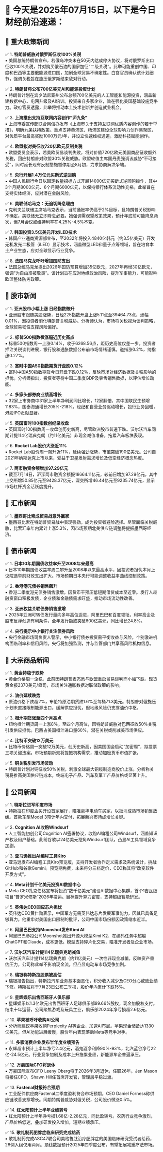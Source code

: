 # 📅 今天是2025年07月15日，以下是今日财经前沿速递：

## 📌 重大政策新闻  
✅ 1. **特朗普威胁对俄罗斯征收100%关税**  
▪️ 美国总统特朗普宣布，若俄乌冲突未在50天内达成停火协议，将对俄罗斯出口征收100%关税，并对购买俄石油的国家加征“二级关税”。此举可能重创中国、印度和巴西等主要俄能源进口国，加剧全球贸易不确定性。白宫官员确认该计划细节，强调关税旨在施压俄罗斯结束敌对行动。

✅ 2. **特朗普将公布700亿美元AI和能源投资计划**  
▪️ 特朗普计划在宾夕法尼亚州公布总额700亿美元的人工智能和能源投资，涵盖新建数据中心、电网升级及AI培训。投资来自多家企业，旨在强化美国基础设施竞争力。政府官员透露，此举将推动本土技术创新并创造就业机会。

✅ 3. **上海推出支持互联网内容创作“沪九条”**  
▪️ 上海市委宣传部联合网信办发布《上海市关于支持互联网优质内容创作的若干举措》，明确九条扶持政策。重点支持黄浦区、杨浦区建设全球影响力创作集聚区，对优质平台最高奖励1000万元/年，并设立快速维权通道，激励科技赋能创作。  

✅ 4. **欧盟拟对美征收720亿欧元反制关税**  
▪️ 欧盟委员会表示，若美欧贸易谈判失败，将对价值720亿欧元美国商品征收额外关税，回应特朗普对欧盟30%关税威胁。欧盟轮值主席国丹麦强调该威胁“不可接受”，同时延长现有反制措施暂停期至8月初，力求协商解决争端。  

✅ 5. **央行开展1.4万亿元买断式逆回购**  
▪️ 中国人民银行今日以固定数量招标方式开展14000亿元买断式逆回购操作，其中3个月期8000亿元、6个月期6000亿元，以保持银行体系流动性充裕。此举旨在支持实体经济，应对潜在金融风险。  

✅ 6. **美联储哈马克：无迫切降息理由**  
▪️ 克利夫兰联储主席哈马克表示，当前通胀率仍高于2%目标，且特朗普关税影响不确定，美联储无立即降息必要。她强调需观望政策效果，预计年底前可能降息两次，但7月会议或维持利率在4.25%-4.5%不变。 

✅ 7. **韩国投资3.5亿美元开发iLED技术**  
▪️ 韩国产业通商资源部宣布，至2032年将投入4840亿韩元（约3.5亿美元）开发无机发光二极管（iLED）显示技术，涵盖微型LED和量子点等领域，旨在培育本土产业生态，应对全球显示行业竞争。  

✅ 8. **法国马克龙呼吁增加国防支出**  
▪️ 法国总统马克龙提出2026年国防预算增加35亿欧元，2027年再增30亿欧元，强调“为自由须被敬畏”。该计划旨在应对地缘政治风险，提升军事能力，可能影响欧盟整体防务政策。 

## 📌 股市新闻  
✅ 1. **亚洲股市小幅上涨 日经指数微升**  
▪️ 亚洲股市跟随美股涨势，日经225指数开盘上涨5.11点至39464.73点，涨幅0.01%，因投资者消化特朗普关税威胁。分析师认为，市场将关税视为谈判策略，全球贸易韧性支撑风险偏好。  

✅ 2. **标普500指数微涨逼近历史高点**  
▪️ 标普500指数周一上涨0.14%，收于6268.56点，距历史高位仅差一步。投资者押注关税谈判进展，银行股和通胀数据公布前市场情绪谨慎。道指涨0.2%，纳指涨0.27%。

✅ 3. **富时中国A50指数期货开盘跌0.12%**  
▪️ 富时中国A50指数期货今日开盘下跌0.12%，反映市场对经济数据及关税影响的担忧。分析师指出，投资者等待中国二季度GDP及零售销售数据，以评估增长动能。 

✅ 4. **多家头部券商业绩高增长**  
▪️ 32家上市券商中31家上半年净利润同比增长，12家翻倍，其中国联民生预增1183%，国泰海通增长205%-218%。经纪和自营业务驱动增长，投行业务回暖，港股IPO贡献显著。

✅ 5. **英国富时100指数创纪录收盘**  
▪️ 英国富时100指数周一收盘创历史新高，尽管欧洲股市普遍下跌。沃尔沃汽车同期计提114亿瑞典克朗（约11亿美元）非现金减值准备，拖累汽车板块表现。  

✅ 6. **Rocket Lab股价大涨近11%**  
▪️ Rocket Lab股价周一飙升近11%，延续强劲涨势，市值突破190亿美元。公司自2021年纳斯达克上市以来，受益于卫星发射需求增长及低空经济概念热度。  

✅ 7. **两市融资余额增加97.29亿元**  
▪️ 截至7月14日，沪深两市融资余额报18664.11亿元，较前日增加97.29亿元，其中上交所增50.85亿元至9428.37亿元，深交所增46.44亿元至9235.74亿元，显示市场杠杆资金活跃度提升。  

## 📌 汇市新闻  
✅ 1. **墨西哥比索成贸易战意外赢家**  
▪️ 墨西哥比索在特朗普贸易战中表现强劲，成为投资者避险选择。尽管面临关税威胁，比索汇率年内累计上涨5.3%，因市场预期北美供应链调整将提振墨西哥经济。

## 📌 债市新闻  
✅ 1. **日本10年期国债收益率升至2008年来最高**  
▪️ 日本10年期国债收益率周二攀升至2008年以来最高水平，因投资者担忧本月上议院选举前财政支出扩大。市场预期日本央行可能调整收益率曲线控制政策。 

✅ 2. **香港港元债券销售飙升**  
▪️ 香港二季度港元债券销售激增，因货币干预压低短期借贷成本至近零。发行人趁融资窗口积极发债，企业债和金融债需求旺盛，推动市场流动性改善。 

✅ 3. **亚洲权益关联债券销售激增**  
▪️ 2025年亚洲可转债发行量向多年高位迈进，阿里巴巴和百度领衔。利率高企及股市反弹创造有利条件，全年发行额或突破600亿美元，同比增长24.8%。 

✅ 4. **央行提示中小银行关注债券风险**  
▪️ 央行金融市场司负责人警示，中小银行债券投资需平衡收益与风险，个别激进机构面临利率和信用风险。央行将加强监测，并与监管部门共享高风险机构信息。  

## 📌 大宗商品新闻  
✅ 1. **黄金持稳于跌势**  
▪️ 黄金价格周一企稳，此前因特朗普表态愿与欧盟重启贸易谈判而小幅下跌。现货黄金报2370美元/盎司，市场关注通胀数据对联储政策的影响。  

✅ 2. **油价延续跌势**  
▪️ 原油价格下跌超2%，布伦特原油期货跌1.6%至每桶71.3美元。特朗普对俄施压计划未直接限制能源出口，缓解供应担忧，但地缘风险仍支撑油价中枢。  

✅ 3. **橙汁期货涨至四个月高点**  
▪️ 纽约橙汁期货周一上涨8%，至四个月高位，因特朗普威胁对巴西征收50%关税引发供应担忧。巴西占美国橙汁进口量60%，潜在关税或削减美市场供应。  

✅ 4. **比特币突破12万美元**  
▪️ 比特币价格周一突破12万美元，创历史新高，因美国国会启动“加密周”，拟投票三项关键法案。市场预期新规将提振机构需求，推动加密货币市值扩张。 

✅ 5. **铜关税引发市场波动**  
▪️ 特朗普计划对铜征收50%关税，刺激全球最大铜缆制造商股价上涨。分析称关税将推高美国供应链成本，终端电子产品、汽车及军工产品价格或显著上升。 

## 📌 公司新闻  
✅ 1. **特斯拉进军印度市场**  
▪️ 特斯拉在印度孟买开设首家展厅，瞄准豪华电动车买家，以抵消成熟市场销售放缓。首款车型Model 3预计年内交付，拓展新兴市场成增长关键。  

✅ 2. **Cognition AI收购Windsurf**  
▪️ 人工智能初创公司Cognition AI签署协议，收购AI编程公司Windsurf，涵盖知识产权及用户基础。此前谷歌以24亿美元挖角Windsurf团队，凸显AI工具领域竞争加剧。  

✅ 3. **亚马逊推出AI编程工具Kiro**  
▪️ 亚马逊发布AI编程工具Kiro预览版，支持开发者协作定义需求及系统设计，挑战GitHub和谷歌Gemini。预览期免费，未来将分三档定价，CEO称其将“改变软件开发方式”。  

✅ 4. **Meta计划千亿美元投资AI数据中心**  
▪️ Meta CEO扎克伯格宣布将投资“数千亿美元”建设AI数据中心集群，首个1吉瓦级项目“普罗米修斯”2026年投运。目标提升算力密度，支持超级智能研发。 

✅ 5. **英伟达CEO回应芯片担忧**  
▪️ 英伟达CEO黄仁勋表示，中国军方无需英伟达芯片发展军事能力，因其已具备足够算力。他重申对美国出口限制的批评，公司中国市场份额因政策缩水近半。  

✅ 6. **阿里巴巴支持Moonshot发布Kimi AI**  
▪️ 阿里巴巴参投公司Moonshot推出开源大模型Kimi K2，在编码任务中超越ChatGPT和Claude，成本更低。模型支持碎片化交易，瞄准开发者及企业市场。  

✅ 7. **沃尔沃汽车计提114亿瑞典克朗减值**  
▪️ 沃尔沃汽车计提114亿瑞典克朗（约11亿美元）一次性非现金减值，反映资产重估压力。公司称此举不影响现金流，但凸显电动车市场竞争加剧。  

✅ 8. **瑞银称特斯拉股票被高估**  
▪️ 瑞银报告指出，特斯拉汽车业务基本面恶化，积分收入减少及CEO分心或致业绩下修。特斯拉将于7月23日公布二季报，股价年内累计下跌15%。  

✅ 9. **星辉娱乐出售西班牙人俱乐部**  
▪️ 星辉娱乐以1.3亿欧元出售西班牙人足球俱乐部99.66%股权，现金加股权支付。结束十年运营，公司聚焦游戏及玩具主业，俱乐部2024年净亏损超2.6亿元。  

✅ 10. **苹果被呼吁收购AI公司**  
▪️ 分析师建议苹果收购Perplexity AI等企业，加速AI布局。苹果现金储备达1330亿美元，但AI功能进展缓慢，股价年内表现落后Meta等竞争对手。  

✅ 11. **多家消费企业发布半年度业绩预告**  
▪️ 永辉超市预计上半年净亏2.4亿元，酒鬼酒净利降90%-93%，北汽蓝谷净亏22亿-24.5亿元。行业竞争加剧及成本上升拖累业绩，新能源车企普遍承压。 

✅ 12. **万豪国际CFO将退休**  
▪️ 万豪国际宣布CFO Leeny Oberg将于2026年3月退休，任职26年。Jen Mason将接任CFO，Shawn Hill任首席开发官，管理层平稳过渡。  

✅ 13. **Fastenal财报符合预期**  
▪️ 工业配件供应商Fastenal二季度盈利符合市场预期，CEO Daniel Forness称供应链改善支撑增长。同期特朗普威胁对俄关税，公司股价微涨0.5%。 

✅ 14. **红太阳预计上半年业绩转亏**  
▪️ 红太阳预计上半年净亏损1.68亿-2.28亿元，同比盈转亏。农药行业竞争激烈，产品价格低迷，叠加研发投入增加，短期业绩承压。  

✅ 15. **歌礼制药肥胖症临床研究完成给药**  
▪️ 歌礼制药完成ASC47联合司美格鲁肽治疗肥胖症的美国临床研究受试者给药，28例入组仅用两月。顶线数据预计2025年四季度公布，有望拓展减重疗法市场。
